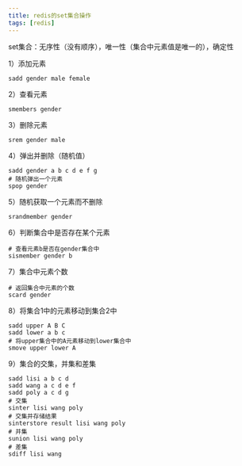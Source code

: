 ```yaml
---
title: redis的set集合操作
tags: [redis]
---
```


set集合：无序性（没有顺序），唯一性（集合中元素值是唯一的），确定性

1）添加元素

```
sadd gender male female
```

2）查看元素

```
smembers gender
```

3）删除元素

```
srem gender male
```

4）弹出并删除（随机值）

```
sadd gender a b c d e f g
# 随机弹出一个元素
spop gender
```

5）随机获取一个元素而不删除

```
srandmember gender
```

6）判断集合中是否存在某个元素

```
# 查看元素b是否在gender集合中
sismember gender b
```

7）集合中元素个数

```
# 返回集合中元素的个数
scard gender
```

8）将集合1中的元素移动到集合2中

```
sadd upper A B C
sadd lower a b c
# 将upper集合中的A元素移动到lower集合中
smove upper lower A
```

9）集合的交集，并集和差集

```
sadd lisi a b c d
sadd wang a c d e f
sadd poly a c d g
# 交集
sinter lisi wang poly
# 交集并存储结果
sinterstore result lisi wang poly
# 并集
sunion lisi wang poly
# 差集
sdiff lisi wang
```